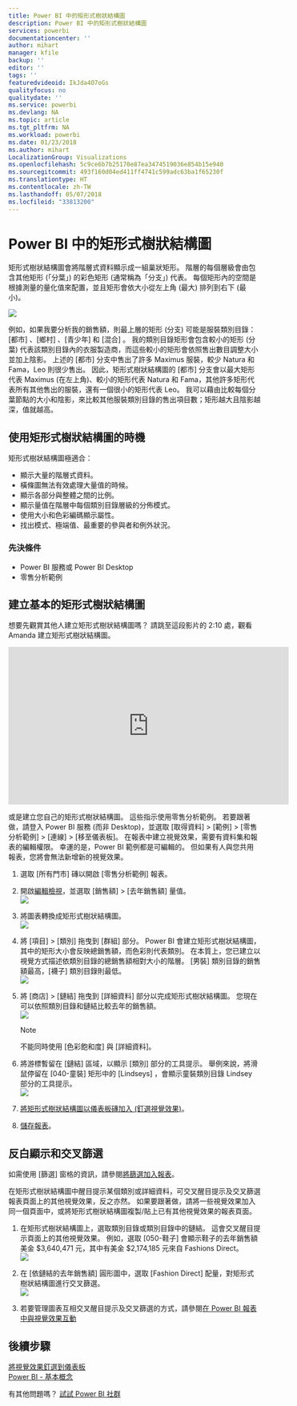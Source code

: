 ```yaml
---
title: Power BI 中的矩形式樹狀結構圖
description: Power BI 中的矩形式樹狀結構圖
services: powerbi
documentationcenter: ''
author: mihart
manager: kfile
backup: ''
editor: ''
tags: ''
featuredvideoid: IkJda4O7oGs
qualityfocus: no
qualitydate: ''
ms.service: powerbi
ms.devlang: NA
ms.topic: article
ms.tgt_pltfrm: NA
ms.workload: powerbi
ms.date: 01/23/2018
ms.author: mihart
LocalizationGroup: Visualizations
ms.openlocfilehash: 5c9ce6b7b25170e87ea3474519036e854b15e940
ms.sourcegitcommit: 493f160d04ed411ff4741c599adc63ba1f65230f
ms.translationtype: HT
ms.contentlocale: zh-TW
ms.lasthandoff: 05/07/2018
ms.locfileid: "33813200"
---
```

# <a name="treemaps-in-power-bi"></a>Power BI 中的矩形式樹狀結構圖
矩形式樹狀結構圖會將階層式資料顯示成一組巢狀矩形。  階層的每個層級會由包含其他矩形 (「分葉」) 的彩色矩形 (通常稱為「分支」) 代表。  每個矩形內的空間是根據測量的量化值來配置，並且矩形會依大小從左上角 (最大) 排列到右下 (最小)。

![](media/power-bi-visualization-treemaps/pbi-nancy_viz_treemap.png)

例如，如果我要分析我的銷售額，則最上層的矩形 (分支) 可能是服裝類別目錄：[都市] 、[鄉村] 、[青少年] 和 [混合] 。  我的類別目錄矩形會包含較小的矩形 (分葉) 代表該類別目錄內的衣服製造商，而這些較小的矩形會依照售出數目調整大小並加上陰影。  上述的 [都市]  分支中售出了許多 Maximus 服裝，較少 Natura 和 Fama，Leo 則很少售出。  因此，矩形式樹狀結構圖的 [都市] 分支會以最大矩形代表 Maximus (在左上角)、較小的矩形代表 Natura 和 Fama，其他許多矩形代表所有其他售出的服裝，還有一個很小的矩形代表 Leo。  我可以藉由比較每個分葉節點的大小和陰影，來比較其他服裝類別目錄的售出項目數；矩形越大且陰影越深，值就越高。

## <a name="when-to-use-a-treemap"></a>使用矩形式樹狀結構圖的時機
矩形式樹狀結構圖極適合：

* 顯示大量的階層式資料。
* 橫條圖無法有效處理大量值的時候。
* 顯示各部分與整體之間的比例。
* 顯示量值在階層中每個類別目錄層級的分佈模式。
* 使用大小和色彩編碼顯示屬性。
* 找出模式、極端值、最重要的參與者和例外狀況。

### <a name="prerequisites"></a>先決條件
 - Power BI 服務或 Power BI Desktop
 - 零售分析範例

## <a name="create-a-basic-treemap"></a>建立基本的矩形式樹狀結構圖
想要先觀賞其他人建立矩形式樹狀結構圖嗎？  請跳至這段影片的 2:10 處，觀看 Amanda 建立矩形式樹狀結構圖。

<iframe width="560" height="315" src="https://www.youtube.com/embed/IkJda4O7oGs" frameborder="0" allowfullscreen></iframe>

或是建立您自己的矩形式樹狀結構圖。 這些指示使用零售分析範例。 若要跟著做，請登入 Power BI 服務 (而非 Desktop)，並選取 [取得資料] \> [範例] \> [零售分析範例] \> [連線] \> [移至儀表板]。 在報表中建立視覺效果，需要有資料集和報表的編輯權限。 幸運的是，Power BI 範例都是可編輯的。 但如果有人與您共用報表，您將會無法新增新的視覺效果。

1. 選取 [所有門市] 磚以開啟 [零售分析範例] 報表。    
2. 開啟[編輯檢視](service-interact-with-a-report-in-editing-view.md)，並選取 [銷售額] > [去年銷售額] 量值。   
   ![](media/power-bi-visualization-treemaps/treemapfirstvalue_new.png)   
3. 將圖表轉換成矩形式樹狀結構圖。  
   ![](media/power-bi-visualization-treemaps/treemapconvertto_new.png)   
4. 將 [項目] > [類別] 拖曳到 [群組] 部分。 Power BI 會建立矩形式樹狀結構圖，其中的矩形大小會反映總銷售額，而色彩則代表類別。  在本質上，您已建立以視覺方式描述依類別目錄的總銷售額相對大小的階層。  [男裝]  類別目錄的銷售額最高，[襪子]  類別目錄則最低。   
   ![](media/power-bi-visualization-treemaps/treemapcomplete_new.png)   
5. 將 [商店] > [鏈結] 拖曳到 [詳細資料] 部分以完成矩形式樹狀結構圖。 您現在可以依照類別目錄和鏈結比較去年的銷售額。   
   ![](media/power-bi-visualization-treemaps/treemap_addgroup_new.png)
   
   > [!NOTE]
   > 不能同時使用 [色彩飽和度] 與 [詳細資料]。
   > 
   > 
5. 將游標暫留在 [鏈結]  區域，以顯示 [類別] 部分的工具提示。  舉例來說，將滑鼠停留在 [040-童裝]  矩形中的 [Lindseys]  ，會顯示童裝類別目錄 Lindsey 部分的工具提示。  
   ![](media/power-bi-visualization-treemaps/treemaphoverdetail_new.png)
6. [將矩形式樹狀結構圖以儀表板磚加入 (釘選視覺效果)](service-dashboard-tiles.md)。 
7. [儲存報表](service-report-save.md)。

## <a name="highlighting-and-cross-filtering"></a>反白顯示和交叉篩選
如需使用 [篩選] 窗格的資訊，請參閱[將篩選加入報表](power-bi-report-add-filter.md)。

在矩形式樹狀結構圖中醒目提示某個類別或詳細資料，可交叉醒目提示及交叉篩選報表頁面上的其他視覺效果，反之亦然。 如果要跟著做，請將一些視覺效果加入同一個頁面中，或將矩形式樹狀結構圖複製/貼上已有其他視覺效果的報表頁面。

1. 在矩形式樹狀結構圖上，選取類別目錄或類別目錄中的鏈結。  這會交叉醒目提示頁面上的其他視覺效果。 例如，選取 [050-鞋子] 會顯示鞋子的去年銷售額美金 $3,640,471 元，其中有美金 $2,174,185 元來自 Fashions Direct。  
   ![](media/power-bi-visualization-treemaps/treemaphiliting.png)

2. 在 [依鏈結的去年銷售額] 圓形圖中，選取 [Fashion Direct] 配量，對矩形式樹狀結構圖進行交叉篩選。  
   ![](media/power-bi-visualization-treemaps/treemapnoowl.gif)    

3. 若要管理圖表互相交叉醒目提示及交叉篩選的方式，請參閱[在 Power BI 報表中與視覺效果互動](service-reports-visual-interactions.md)

## <a name="next-steps"></a>後續步驟
[將視覺效果釘選到儀表板](service-dashboard-pin-tile-from-report.md)  
[Power BI - 基本概念](service-basic-concepts.md)  

有其他問題嗎？ [試試 Power BI 社群](http://community.powerbi.com/)  

